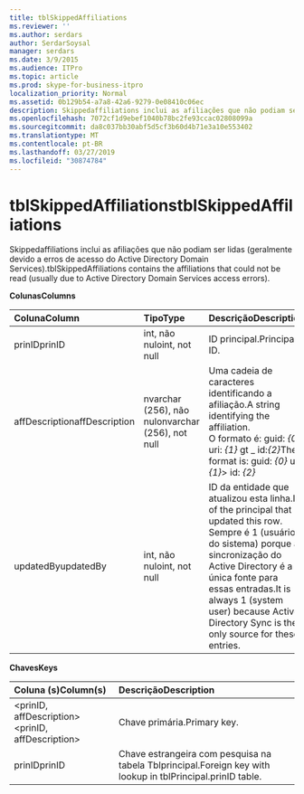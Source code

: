 ```yaml
---
title: tblSkippedAffiliations
ms.reviewer: ''
ms.author: serdars
author: SerdarSoysal
manager: serdars
ms.date: 3/9/2015
ms.audience: ITPro
ms.topic: article
ms.prod: skype-for-business-itpro
localization_priority: Normal
ms.assetid: 0b129b54-a7a8-42a6-9279-0e08410c06ec
description: Skippedaffiliations inclui as afiliações que não podiam ser lidas (geralmente devido a erros de acesso do Active Directory Domain Services).
ms.openlocfilehash: 7072cf1d9ebef1040b78bc2fe93ccac02808099a
ms.sourcegitcommit: da8c037bb30abf5d5cf3b60d4b71e3a10e553402
ms.translationtype: MT
ms.contentlocale: pt-BR
ms.lasthandoff: 03/27/2019
ms.locfileid: "30874784"
---
```

# <a name="tblskippedaffiliations"></a><span data-ttu-id="babf2-103">tblSkippedAffiliations</span><span class="sxs-lookup"><span data-stu-id="babf2-103">tblSkippedAffiliations</span></span>
 
<span data-ttu-id="babf2-104">Skippedaffiliations inclui as afiliações que não podiam ser lidas (geralmente devido a erros de acesso do Active Directory Domain Services).</span><span class="sxs-lookup"><span data-stu-id="babf2-104">tblSkippedAffiliations contains the affiliations that could not be read (usually due to Active Directory Domain Services access errors).</span></span>
  
<span data-ttu-id="babf2-105">**Colunas**</span><span class="sxs-lookup"><span data-stu-id="babf2-105">**Columns**</span></span>

|<span data-ttu-id="babf2-106">**Coluna**</span><span class="sxs-lookup"><span data-stu-id="babf2-106">**Column**</span></span>|<span data-ttu-id="babf2-107">**Tipo**</span><span class="sxs-lookup"><span data-stu-id="babf2-107">**Type**</span></span>|<span data-ttu-id="babf2-108">**Descrição**</span><span class="sxs-lookup"><span data-stu-id="babf2-108">**Description**</span></span>|
|:-----|:-----|:-----|
|<span data-ttu-id="babf2-109">prinID</span><span class="sxs-lookup"><span data-stu-id="babf2-109">prinID</span></span>  <br/> |<span data-ttu-id="babf2-110">int, não nulo</span><span class="sxs-lookup"><span data-stu-id="babf2-110">int, not null</span></span>  <br/> |<span data-ttu-id="babf2-111">ID principal.</span><span class="sxs-lookup"><span data-stu-id="babf2-111">Principal ID.</span></span>  <br/> |
|<span data-ttu-id="babf2-112">affDescription</span><span class="sxs-lookup"><span data-stu-id="babf2-112">affDescription</span></span>  <br/> |<span data-ttu-id="babf2-113">nvarchar (256), não nulo</span><span class="sxs-lookup"><span data-stu-id="babf2-113">nvarchar (256), not null</span></span>  <br/> |<span data-ttu-id="babf2-114">Uma cadeia de caracteres identificando a afiliação.</span><span class="sxs-lookup"><span data-stu-id="babf2-114">A string identifying the affiliation.</span></span>  <br/> <span data-ttu-id="babf2-115">O formato é: guid: _{0}_ uri: _{1}_ gt _ id:_{2}_</span><span class="sxs-lookup"><span data-stu-id="babf2-115">The format is: guid:  _{0}_ uri: _{1}_> id:  _{2}_</span></span> <br/> |
|<span data-ttu-id="babf2-116">updatedBy</span><span class="sxs-lookup"><span data-stu-id="babf2-116">updatedBy</span></span>  <br/> |<span data-ttu-id="babf2-117">int, não nulo</span><span class="sxs-lookup"><span data-stu-id="babf2-117">int, not null</span></span>  <br/> |<span data-ttu-id="babf2-118">ID da entidade que atualizou esta linha.</span><span class="sxs-lookup"><span data-stu-id="babf2-118">ID of the principal that updated this row.</span></span> <span data-ttu-id="babf2-119">Sempre é 1 (usuário do sistema) porque a sincronização do Active Directory é a única fonte para essas entradas.</span><span class="sxs-lookup"><span data-stu-id="babf2-119">It is always 1 (system user) because Active Directory Sync is the only source for these entries.</span></span>  <br/> |
   
<span data-ttu-id="babf2-120">**Chaves**</span><span class="sxs-lookup"><span data-stu-id="babf2-120">**Keys**</span></span>

|<span data-ttu-id="babf2-121">**Coluna (s)**</span><span class="sxs-lookup"><span data-stu-id="babf2-121">**Column(s)**</span></span>|<span data-ttu-id="babf2-122">**Descrição**</span><span class="sxs-lookup"><span data-stu-id="babf2-122">**Description**</span></span>|
|:-----|:-----|
|<span data-ttu-id="babf2-123">\<prinID, affDescription\></span><span class="sxs-lookup"><span data-stu-id="babf2-123">\<prinID, affDescription\></span></span>  <br/> |<span data-ttu-id="babf2-124">Chave primária.</span><span class="sxs-lookup"><span data-stu-id="babf2-124">Primary key.</span></span>  <br/> |
|<span data-ttu-id="babf2-125">prinID</span><span class="sxs-lookup"><span data-stu-id="babf2-125">prinID</span></span>  <br/> |<span data-ttu-id="babf2-126">Chave estrangeira com pesquisa na tabela Tblprincipal.</span><span class="sxs-lookup"><span data-stu-id="babf2-126">Foreign key with lookup in tblPrincipal.prinID table.</span></span>  <br/> |
   

